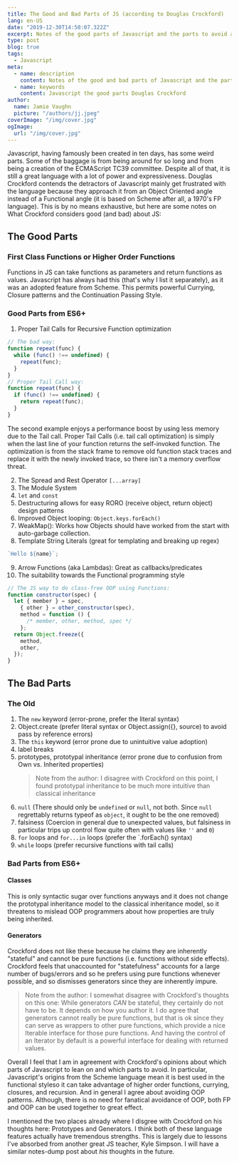 ```yaml
---
title: The Good and Bad Parts of JS (according to Douglas Crockford)
lang: en-US
date: "2019-12-30T14:50:07.322Z"
excerpt: Notes of the good parts of Javascript and the parts to avoid according to Douglas Crockford's books and lectures.
type: post
blog: true
tags:
  - Javascript
meta:
  - name: description
    content: Notes of the good and bad parts of Javascript and the parts to avoid according to Douglas Crockford's books and lectures.
  - name: keywords
    content: Javascript the good parts Douglas Crockford
author:
  name: Jamie Vaughn
  picture: "/authors/jj.jpeg"
coverImage: "/img/cover.jpg"
ogImage:
  url: "/img/cover.jpg"
---
```


Javascript, having famously been created in ten days, has some weird parts. Some of the baggage is from being around for so long and from being a creation of the ECMAScript TC39 committee. Despite all of that, it is still a great language with a lot of power and expressiveness. Douglas Crockford contends the detractors of Javascript mainly get frustrated with the language because they approach it from an Object Oriented angle instead of a Functional angle (it is based on Scheme after all, a 1970's FP language). This is by no means exhaustive, but here are some notes on What Crockford considers good (and bad) about JS:

## The Good Parts

### First Class Functions or Higher Order Functions

Functions in JS can take functions as parameters and return functions as values. Javascript has always had this (that's why I list it separately), as it was an adopted feature from Scheme. This permits powerful Currying, Closure patterns and the Continuation Passing Style.

### Good Parts from ES6+

1. Proper Tail Calls for Recursive Function optimization

```js
// The bad way:
function repeat(func) {
  while (func() !== undefined) {
    repeat(func);
  }
}
// Proper Tail Call way:
function repeat(func) {
  if (func() !== undefined) {
    return repeat(func);
  }
}
```

The second example enjoys a performance boost by using less memory due to the Tail call. Proper Tail Calls (i.e. tail call optimization) is simply when the last line of your function returns the self-invoked function. The optimization is from the stack frame to remove old function stack traces and replace it with the newly invoked trace, so there isn't a memory overflow threat.

2. The Spread and Rest Operator `[...array]`
3. The Module System
4. `let` and `const`
5. Destructuring allows for easy RORO (receive object, return object) design patterns
6. Improved Object looping: `Object.keys.forEach()`
7. WeakMap(): Works how Objects should have worked from the start with auto-garbage collection.
8. Template String Literals (great for templating and breaking up regex)

```js
`Hello ${name}`;
```

9. Arrow Functions (aka Lambdas): Great as callbacks/predicates
10. The suitability towards the Functional programming style

```js
// The JS way to do class-free OOP using Functions:
function constructor(spec) {
  let { member } = spec,
    { other } = other_constructor(spec),
    method = function () {
      /* member, other, method, spec */
    };
  return Object.freeze({
    method,
    other,
  });
}
```

## The Bad Parts

### The Old

1. The `new` keyword (error-prone, prefer the literal syntax)
2. Object.create (prefer literal syntax or Object.assign({}, source) to avoid pass by reference errors)
3. The `this` keyword (error prone due to unintuitive value adoption)
4. label breaks
5. prototypes, prototypal inheritance (error prone due to confusion from Own vs. Inherited properties)
   > Note from the author: I disagree with Crockford on this point, I found prototypal inheritance to be much more intuitive than classical inheritance
6. `null` (There should only be `undefined` or `null`, not both. Since `null` regrettably returns typeof as `object`, it ought to be the one removed)
7. falsiness (Coercion in general due to unexpected values, but falsiness in particular trips up control flow quite often with values like `''` and `0`)
8. `for` loops and `for...in` loops (prefer the `.forEach() syntax)
9. `while` loops (prefer recursive functions with tail calls)

### Bad Parts from ES6+

#### Classes

This is only syntactic sugar over functions anyways and it does not change the prototypal inheritance model to the classical inheritance model, so it threatens to mislead OOP programmers about how properties are truly being inherited.

#### Generators

Crockford does not like these because he claims they are inherently "stateful" and cannot be pure functions (i.e. functions without side effects). Crockford feels that unaccounted for "statefulness" accounts for a large number of bugs/errors and so he prefers using pure functions whenever possible, and so dismisses generators since they are inherently impure.

> Note from the author: I somewhat disagree with Crockford's thoughts on this one: While generators _CAN_ be stateful, they certainly do not have to be. It depends on how you author it. I do agree that generators cannot really be pure functions, but that is ok since they can serve as wrappers to other pure functions, which provide a nice Iterable interface for those pure functions. And having the control of an Iterator by default is a powerful interface for dealing with returned values.

Overall I feel that I am in agreement with Crockford's opinions about which parts of Javascript to lean on and which parts to avoid. In particular, Javascript's origins from the Scheme language mean it is best used in the functional styleso it can take advantage of higher order functions, currying, closures, and recursion. And in general I agree about avoiding OOP patterns. Although, there is no need for fanatical avoidance of OOP, both FP and OOP can be used together to great effect.

I mentioned the two places already where I disgree with Crockford on his thoughts here: Prototypes and Generators. I think both of these language features actually have tremendous strengths. This is largely due to lessons I've absorbed from another great JS teacher, Kyle Simpson. I will have a similar notes-dump post about _his_ thoughts in the future.
